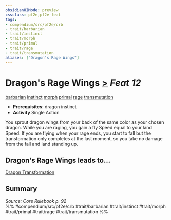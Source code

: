 ```yaml
---
obsidianUIMode: preview
cssclass: pf2e,pf2e-feat
tags:
- compendium/src/pf2e/crb
- trait/barbarian
- trait/instinct
- trait/morph
- trait/primal
- trait/rage
- trait/transmutation
aliases: ["Dragon's Rage Wings"]
---
```

# Dragon's Rage Wings  [>](../../Rules/core-rulebook/chapter-9-playing-the-game.md#Actions "Single Action") *Feat 12*  
[barbarian](../../Rules/traits/barbarian.md)  [instinct](../../Rules/traits/instinct.md)  [morph](../../Rules/traits/morph.md)  [primal](../../Rules/traits/primal.md)  [rage](../../Rules/traits/rage.md)  [transmutation](../../Rules/traits/transmutation.md)  

- **Prerequisites**: dragon instinct
- **Activity** Single Action

You sprout dragon wings from your back of the same color as your chosen dragon. While you are raging, you gain a fly Speed equal to your land Speed. If you are flying when your rage ends, you start to fall but the transformation only completes at the last moment, so you take no damage from the fall and land standing up.

## Dragon's Rage Wings leads to...

[Dragon Transformation](dragon-transformation.md)

## Summary

*Source: Core Rulebook p. 92*  
%% #compendium/src/pf2e/crb #trait/barbarian #trait/instinct #trait/morph #trait/primal #trait/rage #trait/transmutation %%